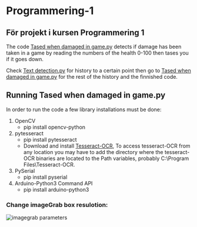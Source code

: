 # Programmering-1
## För projekt i kursen Programmering 1

The code [Tased when damaged in game.py](https://github.com/samuelcool5/Programmering-1/blob/main/Tased%20when%20damaged%20in%20game.py) detects if damage has been taken in a game by reading the numbers of the health 0-100 then tases you if it goes down.

Check [Text detection.py](https://github.com/samuelcool5/Programmering-1/blob/main/Text%20detection.py) for history to a certain point then go to [Tased when damaged in game.py](https://github.com/samuelcool5/Programmering-1/blob/main/Tased%20when%20damaged%20in%20game.py) for the rest of the history and the finnished code.

## Running Tased when damaged in game.py

In order to run the code a few library installations must be done:
1. OpenCV
   - pip install opencv-python
2. pytesseract
   - pip install pytesseract
   - Download and install [Tesseract-OCR](https://digi.bib.uni-mannheim.de/tesseract/tesseract-ocr-w64-setup-v5.0.1.20220118.exe), To access tesseract-OCR from any location you may have to add the directory where the tesseract-OCR binaries are located to the Path variables, probably C:\Program Files\Tesseract-OCR.
3. PySerial
   - pip install pyserial
4. Arduino-Python3 Command API
   - pip install arduino-python3 
### Change imageGrab box resulotion:
![imagegrab parameters](https://user-images.githubusercontent.com/97743581/161279814-f64810ad-ae20-49ec-b2d7-ba1706be73c1.jpg)

